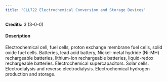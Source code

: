 ```yaml
---
title: "CLL722 Electrochemical Conversion and Storage Devices"
---
```

**Credits:** 3 (3-0-0)

#### Description
Electrochemical cell, fuel cells, proton exchange membrane fuel cells, solid oxide fuel cells. Batteries, lead acid battery, Nickel-metal hydride (Ni-MH) rechargeable batteries, lithium-ion rechargeable batteries, liquid-redox rechargeable batteries. Electrochemical supercapacitors. Solar cells. Electrodialysis and reverse electrodialysis. Electrochemical hydrogen production and storage.